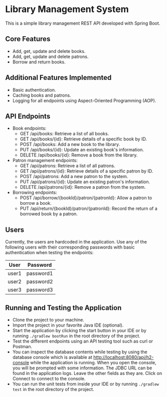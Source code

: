 # Library Management System
This is a simple library management REST API developed with Spring Boot.

## Core Features
 - Add, get, update and delete books.
 - Add, get, update and delete patrons.
 - Borrow and return books.

## Additional Features Implemented
 - Basic authentication.
 - Caching books and patrons.
 - Logging for all endpoints using Aspect-Oriented Programming (AOP).

## API Endpoints
 - Book endpoints:
	 - GET /api/books: Retrieve a list of all books.
	 - GET /api/books/{id}: Retrieve details of a specific book by ID.
	 - POST /api/books: Add a new book to the library.
	 - PUT /api/books/{id}: Update an existing book's information.
	 - DELETE /api/books/{id}: Remove a book from the library.
 - Patron management endpoints:
	 - GET /api/patrons: Retrieve a list of all patrons.
	 - GET /api/patrons/{id}: Retrieve details of a specific patron by ID.
	 - POST /api/patrons: Add a new patron to the system.
	 - PUT /api/patrons/{id}: Update an existing patron's information.
	 - DELETE /api/patrons/{id}: Remove a patron from the system.
 - Borrowing endpoints:
	 - POST /api/borrow/{bookId}/patron/{patronId}: Allow a patron to borrow a book.
	 - PUT /api/return/{bookId}/patron/{patronId}: Record the return of a borrowed book by a patron.

## Users
Currently, the users are hardcoded in the application. Use any of the following users with their corresponding passwords with basic authentication when testing the endpoints:

| **User** | **Password** |
|--|--|
| user1 | password1 |
| user2 | password2 |
| user3 | password3 |

## Running and Testing the Application
 - Clone the project to your machine.
 - Import the project in your favorite Java IDE (optional).
 - Start the application by clicking the start button in your IDE or by running `./gradlew bootRun` in the root directory of the project.
 - Test the different endpoints using an API testing tool such as curl or Postman.
 - You can inspect the database contents while testing by using the database console which is available at [http://localhost:8080/api/h2-console](http://localhost:8080/api/h2-console) while the application is running. When you open the console, you will be prompted with some information. The JDBC URL can be found in the application logs. Leave the other fields as they are. Click on Connect to connect to the console.
 - You can run the unit tests from inside your IDE or by running `./gradlew test` in the root directory of the project.
